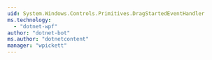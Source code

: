 ```yaml
---
uid: System.Windows.Controls.Primitives.DragStartedEventHandler
ms.technology: 
  - "dotnet-wpf"
author: "dotnet-bot"
ms.author: "dotnetcontent"
manager: "wpickett"
---
```

